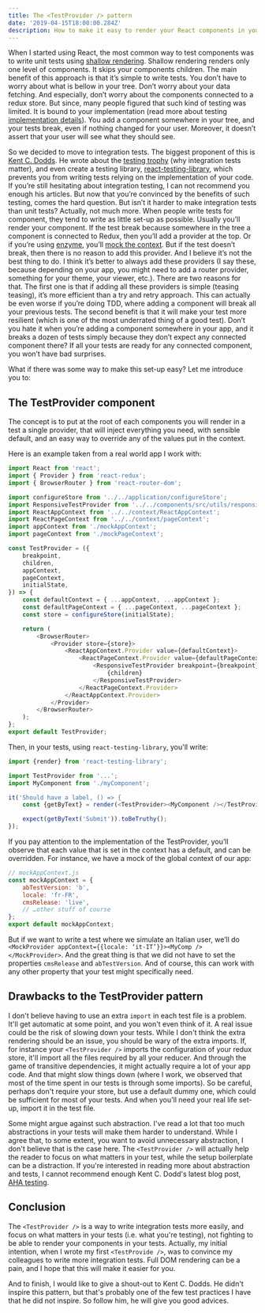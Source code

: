 ```yaml
---
title: The <TestProvider /> pattern
date: '2019-04-15T18:00:00.284Z'
description: How to make it easy to render your React components in your tests
---
```


When I started using React, the most common way to test components was to write unit tests using [shallow rendering](https://reactjs.org/docs/shallow-renderer.html). Shallow rendering renders only one level of components. It skips your components children. The main benefit of this approach is that it’s simple to write tests. You don’t have to worry about what is bellow in your tree. Don’t worry about your data fetching. And especially, don’t worry about the components connected to a redux store. But since, many people figured that such kind of testing was limited. It is bound to your implementation (read more about testing [implementation details](https://kentcdodds.com/blog/testing-implementation-details)). You add a component somewhere in your tree, and your tests break, even if nothing changed for your user. Moreover, it doesn’t assert that your user will see what they should see.

So we decided to move to integration tests. The biggest proponent of this is [Kent C. Dodds](https://kentcdodds.com/). He wrote about the [testing trophy](https://kentcdodds.com/blog/unit-vs-integration-vs-e2e-tests) (why integration tests matter), and even create a testing library, [react-testing-library](https://github.com/kentcdodds/react-testing-library), which prevents you from writing tests relying on the implementation of your code. If you’re still hesitating about integration testing, I can not recommend you enough his articles. But now that you’re convinced by the benefits of such testing, comes the hard question. But isn’t it harder to make integration tests than unit tests? Actually, not much more. When people write tests for component, they tend to write as little set-up as possible. Usually you’ll render your component. If the test break because somewhere in the tree a component is connected to Redux, then you’ll add a provider at the top. Or if you’re using [enzyme](https://github.com/airbnb/enzyme), you’ll [mock the context](https://airbnb.io/enzyme/docs/api/mount.html#arguments). But if the test doesn’t break, then there is no reason to add this provider. And I believe it’s not the best thing to do. I think it’s better to always add these providers (I say these, because depending on your app, you might need to add a router provider, something for your theme, your viewer, etc.). There are two reasons for that. The first one is that if adding all these providers is simple (teasing teasing), it’s more efficient than a try and retry approach. This can actually be even worse if you’re doing TDD, where adding a component will break all your previous tests. The second benefit is that it will make your test more resilient (which is one of the most underrated thing of a good test). Don’t you hate it when you’re adding a component somewhere in your app, and it breaks a dozen of tests simply because they don’t expect any connected component there? If all your tests are ready for any connected component, you won’t have bad surprises.

What if there was some way to make this set-up easy? Let me introduce you to:

## The TestProvider component

The concept is to put at the root of each components you will render in a test a single provider, that will inject everything you need, with sensible default, and an easy way to override any of the values put in the context.

Here is an example taken from a real world app I work with:

```javascript
import React from 'react';
import { Provider } from 'react-redux';
import { BrowserRouter } from 'react-router-dom';

import configureStore from '../../application/configureStore';
import ResponsiveTestProvider from '../../components/src/utils/responsive/ResponsiveTestProvider.jsx';
import ReactAppContext from '../../context/ReactAppContext';
import ReactPageContext from '../../context/pageContext';
import appContext from './mockAppContext';
import pageContext from './mockPageContext';

const TestProvider = ({
    breakpoint,
    children,
    appContext,
    pageContext,
    initialState,
}) => {
    const defaultContext = { ...appContext, ...appContext };
    const defaultPageContext = { ...pageContext, ...pageContext };
    const store = configureStore(initialState);

    return (
        <BrowserRouter>
            <Provider store={store}>
                <ReactAppContext.Provider value={defaultContext}>
                    <ReactPageContext.Provider value={defaultPageContext}>
                        <ResponsiveTestProvider breakpoint={breakpoint}>
                            {children}
                        </ResponsiveTestProvider>
                    </ReactPageContext.Provider>
                </ReactAppContext.Provider>
            </Provider>
        </BrowserRouter>
    );
};
export default TestProvider;
```

Then, in your tests, using `react-testing-library`, you'll write:

```javascript
import {render} from 'react-testing-library';

import TestProvider from '...';
import MyComponent from './myComponent';

it('Should have a label, () => {
    const {getByText} = render(<TestProvider><MyComponent /></TestProvider>);

    expect(getByText('Submit')).toBeTruthy();
});
```

If you pay attention to the implementation of the TestProvider, you’ll observe that each value that is set in the context has a default, and can be overridden. For instance, we have a mock of the global context of our app:

```javascript
// mockAppContext.js
const mockAppContext = {
    abTestVersion: 'b',
    locale: 'fr-FR',
    cmsRelease: 'live',
    // …other stuff of course
};
export default mockAppContext;
```

But if we want to write a test where we simulate an Italian user, we’ll do `<MockProvider appContext={{locale: ‘it-IT’}}><MyComp /></MockProvider>`. And the great thing is that we did not have to set the properties `cmsRelease` and `abTestVersion`. And of course, this can work with any other property that your test might specifically need.

## Drawbacks to the TestProvider pattern

I don't believe having to use an extra `import` in each test file is a problem. It'll get automatic at some point, and you won't even think of it. A real issue could be the risk of slowing down your tests. While I don't think the extra rendering should be an issue, you should be wary of the extra imports. If, for instance your `<TestProvider />` imports the configuration of your redux store, it'll import all the files required by all your reducer. And through the game of transitive dependencies, it might actually require a lot of your app code. And that might slow things down (where I work, we observed that most of the time spent in our tests is through some imports). So be careful, perhaps don't require your store, but use a default dummy one, which could be sufficient for most of your tests. And when you'll need your real life set-up, import it in the test file.

Some might argue against such abstraction. I've read a lot that too much abstractions in your tests will make them harder to understand. While I agree that, to some extent, you want to avoid unnecessary abstraction, I don't believe that is the case here. The `<TestProvider />` will actually help the reader to focus on what matters in your test, while the setup boilerplate can be a distraction. If you're interested in reading more about abstraction and tests, I cannot recommend enough Kent C. Dodd's latest blog post, [AHA testing](https://kentcdodds.com/blog/aha-testing).

## Conclusion

The `<TestProvider />` is a way to write integration tests more easily, and focus on what matters in your tests (i.e. what you're testing), not fighting to be able to render your components in your tests. Actually, my initial intention, when I wrote my first `<TestProvide />`, was to convince my colleagues to write more integration tests. Full DOM rendering can be a pain, and I hope that this will make it easier for you.

And to finish, I would like to give a shout-out to Kent C. Dodds. He didn't inspire this pattern, but that's probably one of the few test practices I have that he did not inspire. So follow him, he will give you good advices.
